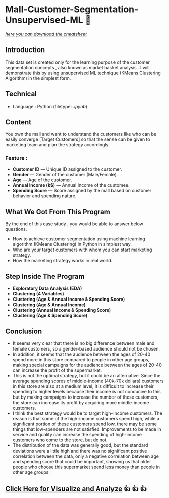 # Mall-Customer-Segmentation-Unsupervised-ML :department_store:
[*here you can download the cheatsheet*](https://www.kaggle.com/vjchoudhary7/customer-segmentation-tutorial-in-python)  

## Introduction 
This data set is created only for the learning purpose of the customer segmentation concepts , also known as market basket analysis . I will demonstrate this by using unsupervised ML technique (KMeans Clustering Algorithm) in the simplest form.

## Technical
- Language : Python (filetype: *.ipynb*)

## Content
You own the mall and want to understand the customers like who can be easily converge [Target Customers] so that the sense can be given to marketing team and plan the strategy accordingly.

### Feature :
- **Customer ID** — Unique ID assigned to the customer.
- **Gender** — Gender of the customer (Male/Female).
- **Age** — Age of the customer.
- **Annual Income (k$)** — Annual Income of the customee.
- **Spending Score** — Score assigned by the mall based on customer behavior and spending nature.

## What We Got From This Program
By the end of this case study , you would be able to answer below questions.
- How to achieve customer segmentation using machine learning algorithm (KMeans Clustering) in Python in simplest way.
- Who are your target customers with whom you can start marketing strategy.
- How the marketing strategy works in real world.

## Step Inside The Program
- **Exploratory Data Analysis (EDA)**
- **Clustering (4 Variables)**
- **Clustering (Age & Annual Income & Spending Score)**
- **Clustering (Age & Annual Income)**
- **Clustering (Annual Income & Spending Score)**
- **Clustering (Age & Spending Score)**

## Conclusion
- It seems very clear that there is no big difference between male and female customers, so a gender-based audience should not be chosen.
- In addition, it seems that the audience between the ages of 20-40 spend more in this store compared to people in other age groups, making special campaigns for the audience between the ages of 20-40 can increase the profit of the supermarket.
- This is not the optimal strategy, but it could be an alternative. Since the average spending scores of middle-income (40k-70k dollars) customers in this store are also at a medium level, it is difficult to increase their spending to higher levels because their income is not conducive to this, but by making campaigns to increase the number of these customers, the store can increase its profit by acquiring more middle-income customers.
- I think the best strategy would be to target high-income customers. The reason is that some of the high-income customers spend high, while a significant portion of these customers spend low, there may be some things that low-spenders are not satisfied. Improvements to be made in service and quality can increase the spending of high-income customers who come to the store, but do not.
- The distribution of the data was generally good, but the standard deviations were a little high and there was no significant positive correlation between the data, only a negative correlation between age and spending score that could be important, showing us that older people who choose this supermarket spend less money than people in other age groups.
 
## [Click Here  for Visualize and Analyze](https://arienugroho050396.github.io/project5.html) :thumbsup: :thumbsup: :thumbsup: 
